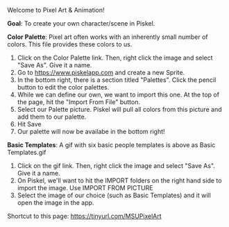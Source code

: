 Welcome to Pixel Art & Animation!

**Goal**: To create your own character/scene in Piskel.

**Color Palette**: Pixel art often works with an inherently small number of colors. This file provides these colors to us. 

1) Click on the Color Palette link. Then, right click the image and select "Save As". Give it a name.
2) Go to https://www.piskelapp.com and create a new Sprite.
3) In the bottom right, there is a section titled "Palettes". Click the pencil button to edit the color palettes.
4) While we can define our own, we want to import this one. At the top of the page, hit the "Import From File" button.
5) Select our Palette picture. Piskel will pull all colors from this picture and add them to our palette.
6) Hit Save
7) Our palette will now be availabe in the bottom right!

**Basic Templates**: A gif with six basic people templates is above as Basic Templates.gif

1) Click on the gif link. Then, right click the image and select "Save As". Give it a name.
2) On Piskel, we'll want to hit the IMPORT folders on the right hand side to import the image. Use IMPORT FROM PICTURE
3) Select the image of our choice (such as Basic Templates) and it will open the image in the app.


Shortcut to this page: https://tinyurl.com/MSUPixelArt



